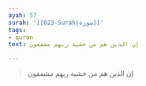 ```yaml
---
ayah: 57
surah: '[[023-Surah|سورة]]'
tags:
- quran
text: إن الذين هم من خشية ربهم مشفقون

---
```

> إن الذين هم من خشية ربهم مشفقون
